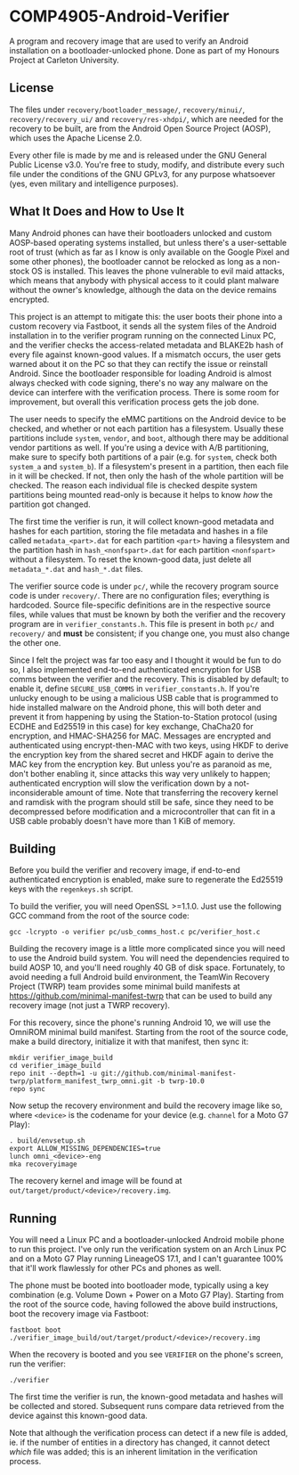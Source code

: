 # COMP4905-Android-Verifier
A program and recovery image that are used to verify an Android installation on a bootloader-unlocked phone. Done as part of my Honours Project at Carleton University.

## License
The files under `recovery/bootloader_message/`, `recovery/minui/`, `recovery/recovery_ui/` and `recovery/res-xhdpi/`, which are needed for the recovery to be built, are from the Android Open Source Project (AOSP), which uses the Apache License 2.0.

Every other file is made by me and is released under the GNU General Public License v3.0. You're free to study, modify, and distribute every such file under the conditions of the GNU GPLv3, for any purpose whatsoever (yes, even military and intelligence purposes).

## What It Does and How to Use It
Many Android phones can have their bootloaders unlocked and custom AOSP-based operating systems installed, but unless there's a user-settable root of trust (which as far as I know is only available on the Google Pixel and some other phones), the bootloader cannot be relocked as long as a non-stock OS is installed. This leaves the phone vulnerable to evil maid attacks, which means that anybody with physical access to it could plant malware without the owner's knowledge, although the data on the device remains encrypted.

This project is an attempt to mitigate this: the user boots their phone into a custom recovery via Fastboot, it sends all the system files of the Android installation in to the verifier program running on the connected Linux PC, and the verifier checks the access-related metadata and BLAKE2b hash of every file against known-good values. If a mismatch occurs, the user gets warned about it on the PC so that they can rectify the issue or reinstall Android. Since the bootloader responsible for loading Android is almost always checked with code signing, there's no way any malware on the device can interfere with the verification process. There is some room for improvement, but overall this verification process gets the job done.

The user needs to specify the eMMC partitions on the Android device to be checked, and whether or not each partition has a filesystem. Usually these partitions include `system`, `vendor`, and `boot`, although there may be additional vendor partitions as well. If you're using a device with A/B partitioning, make sure to specify both partitions of a pair (e.g. for `system`, check both `system_a` and `system_b`). If a filesystem's present in a partition, then each file in it will be checked. If not, then only the hash of the whole partition will be checked. The reason each individual file is checked despite system partitions being mounted read-only is because it helps to know _how_ the partition got changed.

The first time the verifier is run, it will collect known-good metadata and hashes for each partition, storing the file metadata and hashes in a file called `metadata_<part>.dat` for each partition `<part>` having a filesystem and the partition hash in `hash_<nonfspart>.dat` for each partition `<nonfspart>` without a filesystem. To reset the known-good data, just delete all `metadata_*.dat` and `hash_*.dat` files.

The verifier source code is under `pc/`, while the recovery program source code is under `recovery/`. There are no configuration files; everything is hardcoded. Source file-specific definitions are in the respective source files, while values that must be known by both the verifier and the recovery program are in `verifier_constants.h`. This file is present in both `pc/` and `recovery/` and **must** be consistent; if you change one, you must also change the other one.

Since I felt the project was far too easy and I thought it would be fun to do so, I also implemented end-to-end authenticated encryption for USB comms between the verifier and the recovery. This is disabled by default; to enable it, define `SECURE_USB_COMMS` in `verifier_constants.h`. If you're unlucky enough to be using a malicious USB cable that is programmed to hide installed malware on the Android phone, this will both deter and prevent it from happening by using the Station-to-Station protocol (using ECDHE and Ed25519 in this case) for key exchange, ChaCha20 for encryption, and HMAC-SHA256 for MAC. Messages are encrypted and authenticated using encrypt-then-MAC with two keys, using HKDF to derive the encryption key from the shared secret and HKDF again to derive the MAC key from the encryption key. But unless you're as paranoid as me, don't bother enabling it, since attacks this way very unlikely to happen; authenticated encryption will slow the verification down by a not-inconsiderable amount of time. Note that transferring the recovery kernel and ramdisk with the program should still be safe, since they need to be decompressed before modification and a microcontroller that can fit in a USB cable probably doesn't have more than 1 KiB of memory.

## Building
Before you build the verifier and recovery image, if end-to-end authenticated encryption is enabled, make sure to regenerate the Ed25519 keys with the `regenkeys.sh` script.

To build the verifier, you will need OpenSSL >=1.1.0. Just use the following GCC command from the root of the source code:
```
gcc -lcrypto -o verifier pc/usb_comms_host.c pc/verifier_host.c
```

Building the recovery image is a little more complicated since you will need to use the Android build system. You will need the dependencies required to build AOSP 10, and you'll need roughly 40 GB of disk space. Fortunately, to avoid needing a full Android build environment, the TeamWin Recovery Project (TWRP) team provides some minimal build manifests at https://github.com/minimal-manifest-twrp that can be used to build any recovery image (not just a TWRP recovery).

For this recovery, since the phone's running Android 10, we will use the OmniROM minimal build manifest. Starting from the root of the source code, make a build directory, initialize it with that manifest, then sync it:
```
mkdir verifier_image_build
cd verifier_image_build
repo init --depth=1 -u git://github.com/minimal-manifest-twrp/platform_manifest_twrp_omni.git -b twrp-10.0
repo sync
```

Now setup the recovery environment and build the recovery image like so, where `<device>` is the codename for your device (e.g. `channel` for a Moto G7 Play):
```
. build/envsetup.sh
export ALLOW_MISSING_DEPENDENCIES=true
lunch omni_<device>-eng
mka recoveryimage
```

The recovery kernel and image will be found at `out/target/product/<device>/recovery.img`.


## Running
You will need a Linux PC and a bootloader-unlocked Android mobile phone to run this project. I've only run the verification system on an Arch Linux PC and on a Moto G7 Play running LineageOS 17.1, and I can't guarantee 100% that it'll work flawlessly for other PCs and phones as well.

The phone must be booted into bootloader mode, typically using a key combination (e.g. Volume Down + Power on a Moto G7 Play). Starting from the root of the source code, having followed the above build instructions, boot the recovery image via Fastboot:
```
fastboot boot ./verifier_image_build/out/target/product/<device>/recovery.img
```

When the recovery is booted and you see `VERIFIER` on the phone's screen, run the verifier:
```
./verifier
```

The first time the verifier is run, the known-good metadata and hashes will be collected and stored. Subsequent runs compare data retrieved from the device against this known-good data.

Note that although the verification process can detect if a new file is added, ie. if the number of entities in a directory has changed, it cannot detect _which_ file was added; this is an inherent limitation in the verification process.
